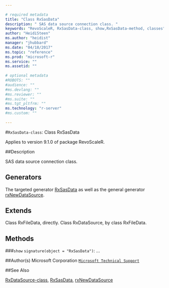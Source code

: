 ```yaml
--- 
 
# required metadata 
title: "Class RxSasData" 
description: " SAS data source connection class. " 
keywords: "RevoScaleR, RxSasData-class, show,RxSasData-method, classes" 
author: "HeidiSteen"
ms.author: "heidist" 
manager: "jhubbard" 
ms.date: "04/18/2017" 
ms.topic: "reference" 
ms.prod: "microsoft-r" 
ms.service: "" 
ms.assetid: "" 
 
# optional metadata 
#ROBOTS: "" 
#audience: "" 
#ms.devlang: "" 
#ms.reviewer: "" 
#ms.suite: "" 
#ms.tgt_pltfrm: "" 
ms.technology: "r-server" 
#ms.custom: "" 
 
--- 
```

 
 
 
 
 #`RxSasData-class`: Class RxSasData

 Applies to version 9.1.0 of package RevoScaleR.
 
 ##Description
 
SAS data source connection class.
 
 
 ## Generators 

 
The targeted generator [RxSasData](rxsasdata.md) as well as the general generator
[rxNewDataSource](rxnew.md).
 
 ## Extends 

 
Class RxFileData, directly.
Class RxDataSource, by class RxFileData.
 
 ## Methods 

 


###`show`
`signature(object = "RxSasData")`: ...



 
 ##Author(s)
 Microsoft Corporation [`Microsoft Technical Support`](https://go.microsoft.com/fwlink/?LinkID=698556&clcid=0x409)
 
 
 ##See Also
 
[RxDataSource-class](rxdatasource-class.md),
[RxSasData](rxsasdata.md),
[rxNewDataSource](rxnew.md)
   
 
